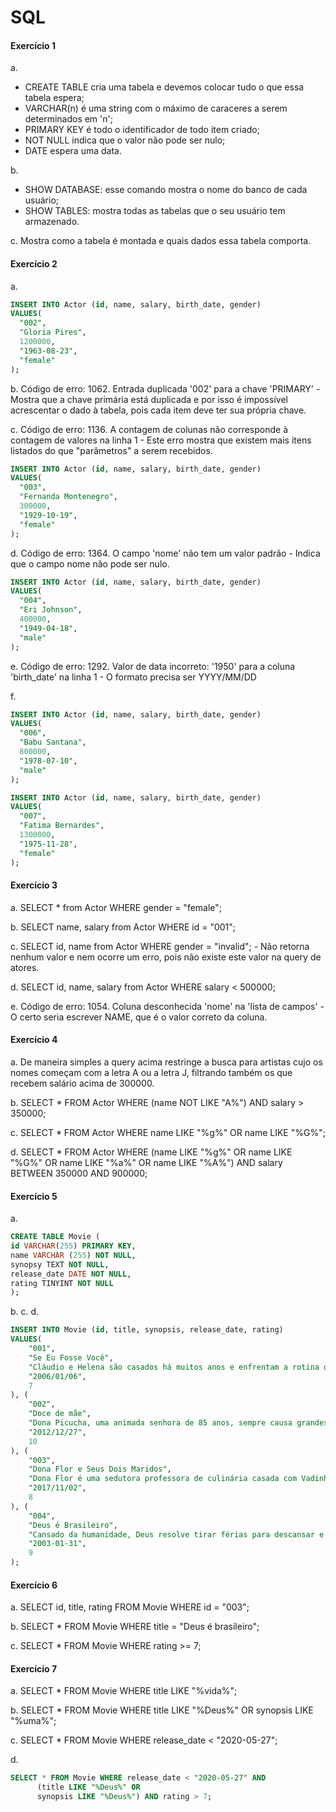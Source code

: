 # SQL

#### **Exercício 1**
a. 
* CREATE TABLE cria uma tabela e devemos colocar tudo o que essa tabela espera; 
* VARCHAR(n) é uma string com o máximo de caraceres a serem determinados em 'n';
* PRIMARY KEY é todo o identificador de todo item criado;
* NOT NULL indica que o valor não pode ser nulo;
* DATE espera uma data.

b.
* SHOW DATABASE: esse comando mostra o nome do banco de cada usuário;
* SHOW TABLES: mostra todas as tabelas que o seu usuário tem armazenado.

c. Mostra como a tabela é montada e quais dados essa tabela comporta.


#### **Exercício 2**
a.
```sql
INSERT INTO Actor (id, name, salary, birth_date, gender)
VALUES(
  "002", 
  "Gloria Pires",
  1200000,
  "1963-08-23", 
  "female"
);
```

b. Código de erro: 1062. Entrada duplicada '002' para a chave 'PRIMARY' - Mostra que a chave primária está duplicada e por isso é impossível acrescentar o dado à tabela, pois cada item deve ter sua própria chave.

c. Código de erro: 1136. A contagem de colunas não corresponde à contagem de valores na linha 1 - Este erro mostra que existem mais itens listados do que "parâmetros" a serem recebidos.
```sql
INSERT INTO Actor (id, name, salary, birth_date, gender)
VALUES(
  "003", 
  "Fernanda Montenegro",
  300000,
  "1929-10-19", 
  "female"
);
```

d. Código de erro: 1364. O campo 'nome' não tem um valor padrão - Indica que o campo nome não pode ser nulo.
```sql
INSERT INTO Actor (id, name, salary, birth_date, gender)
VALUES(
  "004",
  "Eri Johnson",
  400000,
  "1949-04-18", 
  "male"
);
```

e. Código de erro: 1292. Valor de data incorreto: '1950' para a coluna 'birth_date' na linha 1 - O formato precisa ser YYYY/MM/DD

f. 
```sql
INSERT INTO Actor (id, name, salary, birth_date, gender)
VALUES(
  "006", 
  "Babu Santana",
  800000,
  "1978-07-10", 
  "male"
);

INSERT INTO Actor (id, name, salary, birth_date, gender)
VALUES(
  "007", 
  "Fatima Bernardes",
  1300000,
  "1975-11-28", 
  "female"
);
```


#### **Exercício 3**

a. SELECT * from Actor WHERE gender = "female";

b. SELECT name, salary from Actor WHERE id = "001";

c. SELECT id, name from Actor WHERE gender = "invalid"; - Não retorna nenhum valor e nem ocorre um erro, pois não existe este valor na query de atores.

d. SELECT id, name, salary from Actor WHERE salary < 500000;

e. Código de erro: 1054. Coluna desconhecida 'nome' na 'lista de campos' - O certo seria escrever NAME, que é o valor correto da coluna.


#### **Exercício 4**

a. De maneira simples a query acima restringe a busca para artistas cujo os nomes começam com a letra A ou a letra J, filtrando também os que recebem salário acima de 300000.

b. SELECT * FROM Actor
WHERE (name NOT LIKE "A%") AND salary > 350000;

c. SELECT * FROM Actor
WHERE name LIKE "%g%" OR name LIKE "%G%";

d. SELECT * FROM Actor
WHERE 
	(name LIKE "%g%" OR name LIKE "%G%" OR name LIKE "%a%" OR name LIKE "%A%")
  AND salary BETWEEN 350000 AND 900000;
  

#### **Exercício 5**

a.
```sql
CREATE TABLE Movie (
id VARCHAR(255) PRIMARY KEY,
name VARCHAR (255) NOT NULL,
synopsy TEXT NOT NULL,
release_date DATE NOT NULL,
rating TINYINT NOT NULL
);
```

b. c. d. 
```sql
INSERT INTO Movie (id, title, synopsis, release_date, rating) 
VALUES(
	"001",
    "Se Eu Fosse Você",
    "Cláudio e Helena são casados há muitos anos e enfrentam a rotina do casamento. Um dia eles são atingidos por um fenômeno inexplicável e trocam de corpos",
    "2006/01/06",
    7
), (
	"002",
    "Doce de mãe",
    "Dona Picucha, uma animada senhora de 85 anos, sempre causa grandes confusões. A vida dela e dos seus quatro filhos sofre uma reviravolta depois que Zaida, empregada e amiga de Dona Picucha, anuncia que vai se casar e não poderá mais morar com ela",
    "2012/12/27",
    10
), (
	"003",
    "Dona Flor e Seus Dois Maridos",
    "Dona Flor é uma sedutora professora de culinária casada com Vadinho, que só quer saber de farras e jogatina nas boates. A vida de abusos acaba por acarretar sua morte precoce.",
    "2017/11/02",
    8
), (
	"004",
    "Deus é Brasileiro",
    "Cansado da humanidade, Deus resolve tirar férias para descansar e procura alguém no Brasil capaz de substituí-lo. O borracheiro e pescador Taoca e a solitária Madá deverão guiá-lo até Quincas das Mulas, candidato de Deus a santo.",
    "2003-01-31",
    9
);
```


#### **Exercício 6**

a. SELECT id, title, rating FROM Movie WHERE id = "003";

b. SELECT * FROM Movie WHERE title = "Deus é brasileiro";

c. SELECT * FROM Movie WHERE rating >= 7;


#### **Exercício 7**

a. SELECT * FROM Movie WHERE title LIKE "%vida%";

b. SELECT * FROM Movie WHERE title LIKE "%Deus%" OR synopsis LIKE "%uma%";

c. SELECT * FROM Movie WHERE release_date < "2020-05-27";

d.
```sql
SELECT * FROM Movie WHERE release_date < "2020-05-27" AND 
      (title LIKE "%Deus%" OR
      synopsis LIKE "%Deus%") AND rating > 7;
```

